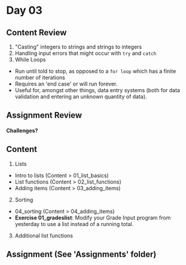 # Day 03

## Content Review
1. "Casting" integers to strings and strings to integers
2. Handling input errors that might occur with `try` and `catch`
3. While Loops
  - Run until told to stop, as opposed to a `for loop` which has a finite number of iterations
  - Requires an 'end case' or will run forever.
  - Useful for, amongst other things, data entry systems (both for data validation and entering an unknown quantity of data).

## Assignment Review

#### Challenges?

## Content

1. Lists
  - Intro to lists 	(Content > 01_list_basics)
  - List functions 	(Content > 02_list_functions)
  - Adding items 	(Content > 03_adding_items)
2. Sorting
  - 04_sorting		(Content > 04_adding_items)
  - **Exercise 01_gradeslist**: Modify your Grade Input program from yesterday to use a list instead of a running total.
3. Additional list functions

## Assignment (See 'Assignments' folder)


